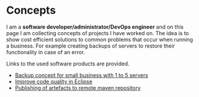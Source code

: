 # Concepts

I am a **software developer/administrator/DevOps engineer** and on this page I am collecting concepts of projects I have worked on. The idea is to show cost efficient solutions to common problems that occur when running a business. For example creating backups of servers to restore their functionality in case of an error.

Links to the used software products are provided.

* [Backup concept for small business with 1 to 5 servers](backup/README.md)
* [Improve code quality in Eclipse](codequality/README.md)
* [Publishing of artefacts to remote maven repository](artifactpublish/README.md)
